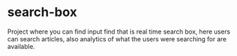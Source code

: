 # search-box
Project where you can find input find that is real time search box, here users can search articles, also analytics of what the users were searching for are available.
